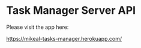 # Task Manager Server API

Please visit the app here:

https://mikeal-tasks-manager.herokuapp.com/


